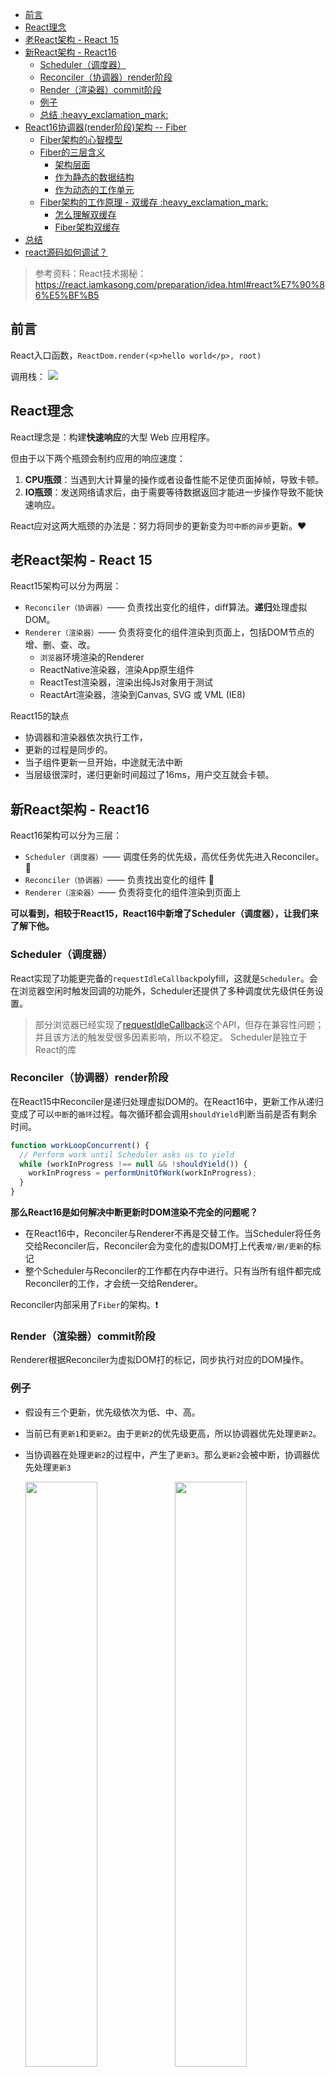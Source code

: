 - [前言](#前言)
- [React理念](#react理念)
- [老React架构 - React 15](#老react架构---react-15)
- [新React架构 - React16](#新react架构---react16)
  - [Scheduler（调度器）](#scheduler调度器)
  - [Reconciler（协调器）render阶段](#reconciler协调器render阶段)
  - [Render（渲染器）commit阶段](#render渲染器commit阶段)
  - [例子](#例子)
  - [总结 :heavy\_exclamation\_mark:](#总结-heavy_exclamation_mark)
- [React16协调器(render阶段)架构 -- Fiber](#react16协调器render阶段架构----fiber)
  - [Fiber架构的心智模型](#fiber架构的心智模型)
  - [Fiber的三层含义](#fiber的三层含义)
    - [架构层面](#架构层面)
    - [作为静态的数据结构](#作为静态的数据结构)
    - [作为动态的工作单元](#作为动态的工作单元)
  - [Fiber架构的工作原理 - 双缓存 :heavy\_exclamation\_mark:](#fiber架构的工作原理---双缓存-heavy_exclamation_mark)
    - [怎么理解双缓存](#怎么理解双缓存)
    - [Fiber架构双缓存](#fiber架构双缓存)
- [总结](#总结)
- [react源码如何调试？](#react源码如何调试)

> 参考资料：React技术揭秘：https://react.iamkasong.com/preparation/idea.html#react%E7%90%86%E5%BF%B5


## 前言

React入口函数，`ReactDom.render(<p>hello world</p>, root)`

调用栈：
<img src="./pictures/part1/stack.png"/>

## React理念

React理念是：构建**快速响应**的大型 Web 应用程序。

但由于以下两个瓶颈会制约应用的响应速度：

1. **CPU瓶颈**：当遇到大计算量的操作或者设备性能不足使页面掉帧，导致卡顿。
2. **IO瓶颈**：发送网络请求后，由于需要等待数据返回才能进一步操作导致不能快速响应。

React应对这两大瓶颈的办法是：努力将同步的更新变为`可中断的异步`更新。:heart:

## 老React架构 - React 15

React15架构可以分为两层：

- `Reconciler（协调器）`—— 负责找出变化的组件，diff算法。**递归**处理虚拟DOM。
- `Renderer（渲染器）`—— 负责将变化的组件渲染到页面上，包括DOM节点的增、删、查、改。
  - `浏览器`环境渲染的Renderer
  - ReactNative渲染器，渲染App原生组件
  - ReactTest渲染器，渲染出纯Js对象用于测试
  - ReactArt渲染器，渲染到Canvas, SVG 或 VML (IE8)

React15的缺点

- 协调器和渲染器依次执行工作，
- 更新的过程是同步的。
- 当子组件更新一旦开始，中途就无法中断
- 当层级很深时，递归更新时间超过了16ms，用户交互就会卡顿。

## 新React架构 - React16

React16架构可以分为三层：

- `Scheduler（调度器）`—— 调度任务的优先级，高优任务优先进入Reconciler。:pushpin:
- `Reconciler（协调器）`—— 负责找出变化的组件 :pushpin:
- `Renderer（渲染器）`—— 负责将变化的组件渲染到页面上

**可以看到，相较于React15，React16中新增了Scheduler（调度器），让我们来了解下他。**



### Scheduler（调度器）

React实现了功能更完备的`requestIdleCallback`polyfill，这就是`Scheduler`。会在浏览器空闲时触发回调的功能外，Scheduler还提供了多种调度优先级供任务设置。
> 部分浏览器已经实现了[requestIdleCallback](https://developer.mozilla.org/zh-CN/docs/Web/API/Window/requestIdleCallback)这个API，但存在兼容性问题；并且该方法的触发受很多因素影响，所以不稳定。
> Scheduler是独立于React的库

### Reconciler（协调器）render阶段

在React15中Reconciler是递归处理虚拟DOM的。在React16中，更新工作从递归变成了可以`中断`的`循环`过程。每次循环都会调用`shouldYield`判断当前是否有剩余时间。

```js
function workLoopConcurrent() {
  // Perform work until Scheduler asks us to yield
  while (workInProgress !== null && !shouldYield()) {
    workInProgress = performUnitOfWork(workInProgress);
  }
}
```

**那么React16是如何解决中断更新时DOM渲染不完全的问题呢？**

- 在React16中，Reconciler与Renderer不再是交替工作。当Scheduler将任务交给Reconciler后，Reconciler会为变化的虚拟DOM打上代表`增/删/更新`的标记
- 整个Scheduler与Reconciler的工作都在内存中进行。只有当所有组件都完成Reconciler的工作，才会统一交给Renderer。

Reconciler内部采用了`Fiber`的架构。:heavy_exclamation_mark:

### Render（渲染器）commit阶段

Renderer根据Reconciler为虚拟DOM打的标记，同步执行对应的DOM操作。

### 例子

- 假设有三个更新，优先级依次为低、中、高。
- 当前已有`更新1`和`更新2`。由于`更新2`的优先级更高，所以协调器优先处理`更新2`。
- 当协调器在处理`更新2`的过程中，产生了`更新3`。那么`更新2`会被中断，协调器优先处理`更新3`

  <img src='./pictures/part1/pic1.png' width='49%'/>
  <img src='./pictures/part1/pic2.png' width='49%'/>

- 由于调度器和协调器都是在内存中进行，不会执行具体的视图操作，所以，即使有被中断的更新，用户也不会看到更新不完全的视图。
- 当协调器完成了某次更新的工作，协调器会通知渲染器执行对应的视图操作

  <img src='./pictures/part1/pic3.png' width='49%'/>

- 当高优先级的更新最终完成了渲染，调度器又会开始新一轮的调度

  <img src='./pictures/part1/pic4.png' width='49%'/>
  
<img src='./pictures/part1/pic5.png' width='90%'/>

其中红框中的步骤随时可能由于以下原因被中断：

- 有其他更高优任务需要先更新
- 当前帧没有剩余时间

由于红框中的工作都在内存中进行，不会更新页面上的DOM，所以即使反复中断，用户也不会看见更新不完全的DOM。

### 总结 :heavy_exclamation_mark:

- React16采用`Scheduler（调度器）`和`新的Reconcile(协调器)`
- Scheduler（调度器）会在浏览器空闲时触发回调的功能，还会执行其他操作。
- Reconciler(协调器)内部采用了`Fiber`的架构。目的是为了实现将**同步**的更新变为**可中断的异步**更新。
- Scheduler（调度器）和 Reconcile(协调器)的工作不会被用户看见。只有Render（渲染器）会更新页面上的Dom。所以，即使有被中断的更新，用户也不会看到更新不完全的视图。

## React16协调器(render阶段)架构 -- Fiber

React16**协调器**采用了`Fiber架构`，实现了`异步的可中断更新`。

### Fiber架构的心智模型

[**代数效应**](https://overreacted.io/zh-hans/algebraic-effects-for-the-rest-of-us/)：是函数式编程中的一个概念，用于将副作用从函数调用中分离。也就是说能够将副作用从函数中逻辑中分离，使得函数关注点保持存粹。

**代数效应在React中的应用 - `Hooks`**

对于类似useState、useReducer、useRef这样的Hook，我们不需要关注FunctionComponent的state在Hook中是如何保存的，React会为我们处理。

**代数效应和Generator：**

从React15到React16，协调器（Reconciler）重构的一大目的是：将老的同步更新的架构变为**异步可中断更新**。
`异步可中断更新`可以理解为：更新在执行过程中可能会被打断（浏览器时间分片用尽或有更高优任务插队），当可以继续执行时恢复之前执行的中间状态。
其实，浏览器原生就支持类似的实现，这就是`Generator`。但是Generator的一些缺陷使React团队放弃了他：

- 类似async，Generator也是传染性的，使用了Generator则上下文的其他函数也需要作出改变。这样心智负担比较重。
- Generator执行的中间状态是上下文关联的。

**代数效应与Fiber：**

- React内部实现的一套状态更新机制。支持任务不同`优先级`，可`中断与恢复`，并且恢复后可以复用之前的`中间状态`。

- 其中每个任务更新单元为`React Element`对应的`Fiber节点`。

### Fiber的三层含义

- **架构**层面，之前React15的Reconciler采用递归的方式执行，数据保存在`递归调用栈`中，所以被称为`stack Reconciler`。React16的Reconciler基于`Fiber节点`实现，被称为`Fiber Reconciler`。
- **静态的数据结构**层面，每个`Fiber节点`对应一个`React element`，保存了该组件的类型（函数组件/类组件/原生组件...）、对应的`DOM节点`等信息。
- **动态的工作单元**层面，每个Fiber节点保存了本次更新中该组件`需要更新的状态`、`需要执行的工作`（需要被删除/被插入页面中/被更新...）。

**在React16中，虚拟DOM就是fiber节点**:heavy_exclamation_mark:

#### 架构层面

每个`Fiber节点`有个对应的`React element`，多个Fiber节点是如何连接形成树呢？靠如下三个属性：

```js
// 指向父级Fiber节点
this.return = null;
// 指向子Fiber节点
this.child = null;
// 指向右边第一个兄弟Fiber节点
this.sibling = null;
```

例子：
<img src='./pictures/part1/pic6.png' width='90%'/>

#### 作为静态的数据结构

作为一种静态的数据结构，保存了组件相关的信息：

```js
// Fiber对应组件的类型 Function/Class/Host...
this.tag = tag;
// key属性
this.key = key;
// 大部分情况同type，某些情况不同，比如FunctionComponent使用React.memo包裹
this.elementType = null;
// 对于 FunctionComponent，指函数本身，对于ClassComponent，指class，对于HostComponent，指DOM节点tagName
this.type = null;
// Fiber对应的真实DOM节点
this.stateNode = null;
```

#### 作为动态的工作单元

作为**动态的工作单元**，每个Fiber节点保存了本次更新中该组件`需要更新的状态`、`需要执行的工作`（需要被删除/被插入页面中/被更新...）。Fiber中用如下参数保存了本次更新相关的信息，

```js
// 保存本次更新造成的状态改变相关信息
this.pendingProps = pendingProps;
this.memoizedProps = null;
this.updateQueue = null;
this.memoizedState = null;
this.dependencies = null;

this.mode = mode;

// 保存本次更新会造成的DOM操作
this.effectTag = NoEffect;
this.nextEffect = null;

this.firstEffect = null;
this.lastEffect = null;
```

### Fiber架构的工作原理 - 双缓存 :heavy_exclamation_mark:

#### 怎么理解双缓存
当我们用canvas绘制动画，每一帧绘制前都会调用ctx.clearRect清除上一帧的画面。

如果当前帧画面计算量比较大，导致清除上一帧画面到绘制当前帧画面之间有较长间隙，就会出现白屏。

为了解决这个问题，我们可以在**内存**中绘制当前帧动画，绘制完毕后直接用当前帧替换上一帧画面，由于省去了两帧替换间的计算时间，不会出现从白屏到出现画面的闪烁情况。

这种在内存中构建并直接替换的技术叫做双缓存 (opens new window)。

#### Fiber架构双缓存

React使用`“双缓存”`来完成`Fiber树`的构建与替换 —— 对应着`DOM树`的创建与更新。

在React中最多会同时存在两棵Fiber树。

- 当前屏幕上`显示内容`对应的Fiber树称为`current Fiber tree`，其对应节点为`current fiber`
- `正在内存中构建`的Fiber树称为`workInProgress Fiber tree`，其对应节点为`workInProgress fiber`

两种节点通过`alternate`属性连接。

React应用的根节点通过使`current`指针在不同`Fiber树`的`rootFiber`间切换来完成current Fiber树指向的切换。

:heavy_exclamation_mark:即当`workInProgress Fiber树`构建完成交给`Renderer`渲染在页面上后，应用根节点的`current`指针指向`workInProgress Fiber树`，此时`workInProgress Fiber树`就变为`current Fiber树`。

`每次状态更新`都会产生`新`的workInProgress Fiber树，通过`current`与`workInProgress`的`替换`，完成`DOM`更新。

fiber树的**构建/替换**分为`mount时`， `update时`。

例子：

```js
function App() {
  const [num, add] = useState(0);
  return (
    <p onClick={() => add(num + 1)}>{num}</p>
  )
}

ReactDOM.render(<App/>, document.getElementById('root'));
```

1. **mount**构建时，

   首次执行ReactDOM.render会创建fiberRootNode（源码中叫fiberRoot）和rootFiber。其中fiberRootNode是整个应用的根节点，rootFiber是`<App/>`所在组件树的根节点。

   <img src='./pictures/part1/pic7.png' width='90%'/>

2. **update**时，点击p标签
   <img src='./pictures/part1/pic8.png' width='90%'/>


## 总结

通过本章的学习，我们了解了React的`Scheduler(调度器)-Reconciler(协调器)-Renderer(渲染器)`架构体系

- Reconciler工作的阶段被称为`render阶段`。因为在该阶段会调用组件的render方法。
- Renderer工作的阶段被称为`commit阶段`。就像你完成一个需求的编码后执行git commit提交代码。commit阶段会把render阶段提交的信息渲染在页面上。
- render与commit阶段统称为`work`，即React在工作中。相对应的，如果任务正在Scheduler内调度，就不属于work。

## react源码如何调试？

[参考步骤](https://xiaochen1024.com/courseware/60b1b2f6cf10a4003b634718/60b1b32ecf10a4003b63471c)